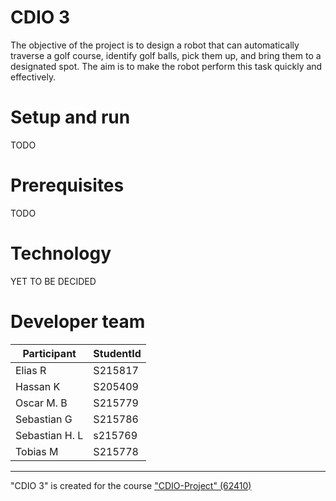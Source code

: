 # CDIO 3

The objective of the project is to design a robot that can automatically traverse a golf course, identify golf balls, pick them up, and bring them to a designated spot. The aim is to make the robot perform this task quickly and effectively.

# Setup and run

TODO

# Prerequisites
TODO

# Technology 

YET TO BE DECIDED

# Developer team

Participant  | StudentId
------------- | -------------
Elias R  | S215817
Hassan K | S205409
Oscar M. B  | S215779
Sebastian G  | S215786
Sebastian H. L | s215769
Tobias M | S215778

------------------------

"CDIO 3" is created for the course ["CDIO-Project" (62410)](https://kurser.dtu.dk/course/62410)
